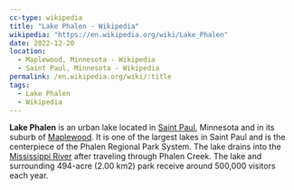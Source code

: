 ```yaml
---
cc-type: wikipedia
title: "Lake Phalen - Wikipedia"
wikipedia: "https://en.wikipedia.org/wiki/Lake_Phalen"
date: 2022-12-20
location:
  - Maplewood, Minnesota - Wikipedia
  - Saint Paul, Minnesota - Wikipedia
permalink: /en.wikipedia.org/wiki/:title
tags:
  - Lake Phalen
  - Wikipedia
---
```

**Lake Phalen** is an urban lake located in [Saint Paul](/en.wikipedia.org/wiki/Saint_Paul,_Minnesota), Minnesota and in its suburb of [Maplewood](/en.wikipedia.org/wiki/Maplewood,_Minnesota). It is one of the largest lakes in Saint Paul and is the centerpiece of the Phalen Regional Park System. The lake drains into the [Mississippi River](/en.wikipedia.org/wiki/Mississippi_River) after traveling through Phalen Creek. The lake and surrounding 494-acre (2.00 km2) park receive around 500,000 visitors each year.